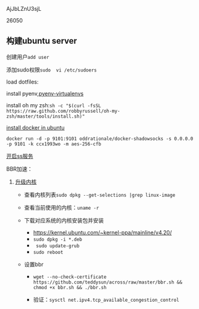 AjJbLZnU3sjL

26050

## 构建ubuntu server

创建用户`add user`

添加sudo权限`sudo  vi /etc/sudoers`

load dotfiles:

install pyenv,[pyenv-virtualenvs](https://github.com/pyenv/pyenv-virtualenv)

install oh my zsh:`sh -c "$(curl -fsSL https://raw.github.com/robbyrussell/oh-my-zsh/master/tools/install.sh)"` 

[install docker in ubuntu](https://docs.docker.com/install/linux/docker-ce/ubuntu/)

```
docker run -d -p 9101:9101 oddrationale/docker-shadowsocks -s 0.0.0.0 -p 9101 -k ccx1993wo -m aes-256-cfb
```

[开启ss服务](https://github.com/oddrationale/docker-shadowsocks)

BBR加速：

1. [升级内核](https://www.howtoing.com/how-to-upgrade-linux-kernel-in-ubuntu-1604-server)
   - 查看内核列表`sudo dpkg --get-selections |grep linux-image`
   
   - 查看当前使用的内核：`uname -r`
   
   - 下载对应系统的内核安装包并安装
     - https://kernel.ubuntu.com/~kernel-ppa/mainline/v4.20/
     - `sudo dpkg -i *.deb`
     - ` sudo update-grub`
     - `sudo reboot`
     
   - 设置bbr
   
     - `wget --no-check-certificate https://github.com/teddysun/across/raw/master/bbr.sh && chmod +x bbr.sh && ./bbr.sh`
   
     - 验证：`sysctl net.ipv4.tcp_available_congestion_control`

